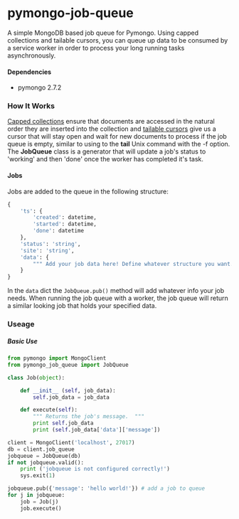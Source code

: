 # pymongo-job-queue

A simple MongoDB based job queue for Pymongo. Using capped collections and tailable cursors, you can queue up data to be consumed by a service worker in order to process your long running tasks asynchronously.

#### Dependencies
* pymongo 2.7.2

### How It Works
[Capped collections](http://docs.mongodb.org/manual/core/capped-collections/) ensure that documents are accessed in the natural order they are inserted into the collection and [tailable cursors](http://docs.mongodb.org/manual/tutorial/create-tailable-cursor/) give us a cursor that will stay open and wait for new documents to process if the job queue is empty, similar to using to the **tail** Unix command with the -f option.
The **JobQueue** class is a generator that will update a job's status to 'working' and then 'done' once the worker has completed it's task.
#### Jobs
Jobs are added to the queue in the following structure:
```python
{
    'ts': {
        'created': datetime,
        'started': datetime,
        'done': datetime
    },
    'status': 'string',
    'site': 'string',
    'data': {
        """ Add your job data here! Define whatever structure you want. """
    }
}
```
In the `data` dict the `JobQueue.pub()` method will add whatever info your job needs. When running the job queue with a worker, the job queue will return a similar looking job that holds your specified data.


### Useage

##### Basic Use

```python
from pymongo import MongoClient
from pymongo_job_queue import JobQueue

class Job(object):

    def __init__ (self, job_data):
        self.job_data = job_data

    def execute(self):
        """ Returns the job's message.  """
        print self.job_data
        print (self.job_data['data']['message'])

client = MongoClient('localhost', 27017)
db = client.job_queue
jobqueue = JobQueue(db)
if not jobqueue.valid():
    print ('jobqueue is not configured correctly!')
    sys.exit(1)

jobqueue.pub({'message': 'hello world!'}) # add a job to queue
for j in jobqueue:
    job = Job(j)
    job.execute()
```
